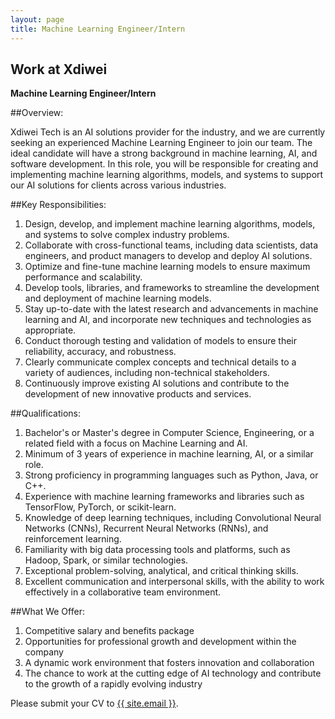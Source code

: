```yaml
---
layout: page
title: Machine Learning Engineer/Intern
---
```

<div class="col-lg-12 text-center">
	<h2 class="section-heading text-uppercase">Work at Xdiwei</h2>
</div>

**Machine Learning Engineer/Intern**

##Overview:


Xdiwei Tech is an AI solutions provider for the industry, and we are currently seeking an experienced Machine Learning Engineer to join our team. The ideal candidate will have a strong background in machine learning, AI, and software development. In this role, you will be responsible for creating and implementing machine learning algorithms, models, and systems to support our AI solutions for clients across various industries.

##Key Responsibilities:

1. Design, develop, and implement machine learning algorithms, models, and systems to solve complex industry problems.
2. Collaborate with cross-functional teams, including data scientists, data engineers, and product managers to develop and deploy AI solutions.
3. Optimize and fine-tune machine learning models to ensure maximum performance and scalability.
4. Develop tools, libraries, and frameworks to streamline the development and deployment of machine learning models.
5. Stay up-to-date with the latest research and advancements in machine learning and AI, and incorporate new techniques and technologies as appropriate.
6. Conduct thorough testing and validation of models to ensure their reliability, accuracy, and robustness.
7. Clearly communicate complex concepts and technical details to a variety of audiences, including non-technical stakeholders.
8. Continuously improve existing AI solutions and contribute to the development of new innovative products and services.

##Qualifications:

1. Bachelor's or Master's degree in Computer Science, Engineering, or a related field with a focus on Machine Learning and AI.
2. Minimum of 3 years of experience in machine learning, AI, or a similar role.
3. Strong proficiency in programming languages such as Python, Java, or C++.
4. Experience with machine learning frameworks and libraries such as TensorFlow, PyTorch, or scikit-learn.
5. Knowledge of deep learning techniques, including Convolutional Neural Networks (CNNs), Recurrent Neural Networks (RNNs), and reinforcement learning.
6. Familiarity with big data processing tools and platforms, such as Hadoop, Spark, or similar technologies.
7. Exceptional problem-solving, analytical, and critical thinking skills.
8. Excellent communication and interpersonal skills, with the ability to work effectively in a collaborative team environment.

##What We Offer:

1. Competitive salary and benefits package
2. Opportunities for professional growth and development within the company
3. A dynamic work environment that fosters innovation and collaboration
4. The chance to work at the cutting edge of AI technology and contribute to the growth of a rapidly evolving industry

Please submit your CV to <a href="mailto:{{ site.email }}">{{ site.email }}</a>.
